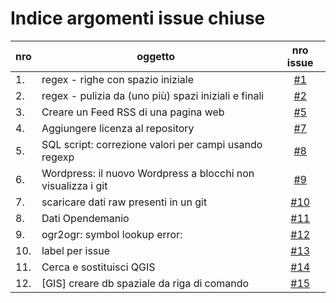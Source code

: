 # Indice argomenti issue chiuse

nro| oggetto | nro issue 
---|---------|:---------:
1.| regex - righe con spazio iniziale| [#1](https://github.com/opendatasicilia/tansignari/issues/1)
2.| regex - pulizia da (uno più) spazi iniziali e finali| [#2](https://github.com/opendatasicilia/tansignari/issues/2)
3.| Creare un Feed RSS di una pagina web| [#5](https://github.com/opendatasicilia/tansignari/issues/5)
4.| Aggiungere licenza al repository |[#7](https://github.com/opendatasicilia/tansignari/issues/7)
5.| SQL script: correzione valori per campi usando regexp| [#8](https://github.com/opendatasicilia/tansignari/issues/8)
6.| Wordpress: il nuovo Wordpress a blocchi non visualizza i git |[#9](https://github.com/opendatasicilia/tansignari/issues/9)
7.| scaricare dati raw presenti in un git |[#10](https://github.com/opendatasicilia/tansignari/issues/10)
8.| Dati Opendemanio |[#11](https://github.com/opendatasicilia/tansignari/issues/11)
9.| ogr2ogr: symbol lookup error: |[#12](https://github.com/opendatasicilia/tansignari/issues/12)
10.| label per issue |[#13](https://github.com/opendatasicilia/tansignari/issues/13)
11.| Cerca e sostituisci QGIS |[#14](https://github.com/opendatasicilia/tansignari/issues/14)
12.| [GIS] creare db spaziale da riga di comando| [#15](https://github.com/opendatasicilia/tansignari/issues/15)